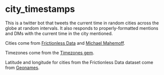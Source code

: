 # city_timestamps

This is a twitter bot that tweets the current time in random cities across the globe at random intervals. It also responds to properly-formatted mentions and DMs with the current time in the city mentioned. 

Cities come from [Frictionless Data](http://data.okfn.org/data/core/world-cities) and [Michael Mahemoff](https://github.com/mahemoff/geodata).

Timezones come from the [Timezones gem](https://rubygems.org/gems/timezone/versions/1.2.5). 

Latitude and longitude for cities from the Frictionless Data dataset come from [Geonames](https://rubygems.org/gems/timezone/versions/1.2.5).
